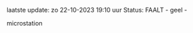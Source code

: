 laatste update: 
zo 22-10-2023 19:10   uur 
Status: FAALT - geel - 
<div class="service Y">microstation</div>